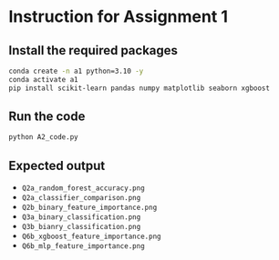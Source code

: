 # Instruction for Assignment 1

## Install the required packages

```bash
conda create -n a1 python=3.10 -y
conda activate a1
pip install scikit-learn pandas numpy matplotlib seaborn xgboost
```

## Run the code

```bash
python A2_code.py
```

## Expected output

- `Q2a_random_forest_accuracy.png`
- `Q2a_classifier_comparison.png`
- `Q2b_binary_feature_importance.png`
- `Q3a_binary_classification.png`
- `Q3b_bianry_classification.png`
- `Q6b_xgboost_feature_importance.png`
- `Q6b_mlp_feature_importance.png`
